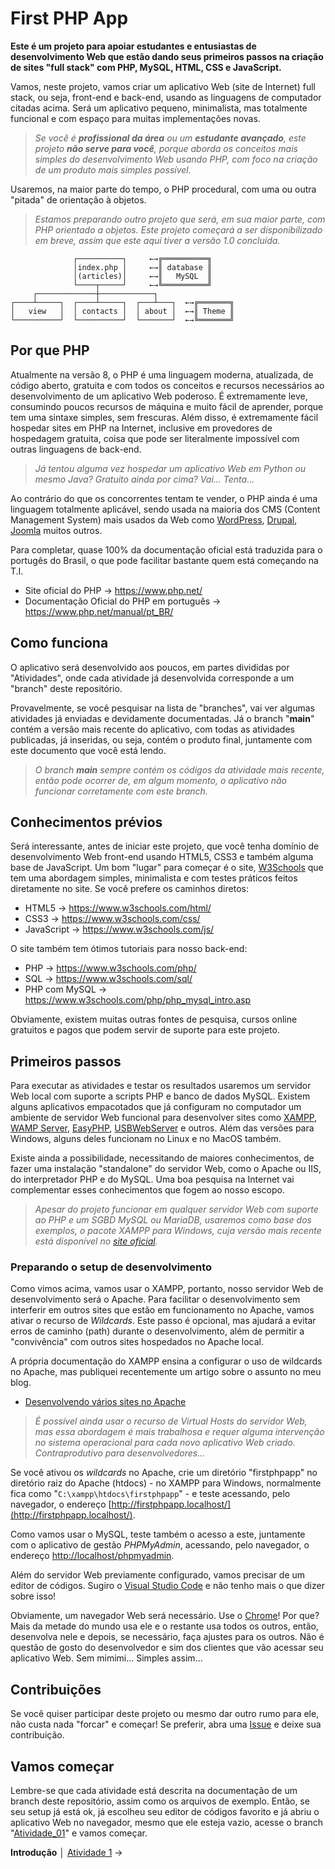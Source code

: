 # First PHP App

**Este é um projeto para apoiar estudantes e entusiastas de desenvolvimento Web que estão dando seus primeiros passos na criação de sites "full stack" com PHP, MySQL, HTML, CSS e JavaScript.**

Vamos, neste projeto, vamos criar um aplicativo Web (site de Internet) full stack, ou seja, front-end e back-end, usando as linguagens de computador citadas acima. Será um aplicativo pequeno, minimalista, mas totalmente funcional e com espaço para muitas implementações novas.

>  *Se você é **profissional da área** ou um **estudante avançado**, este projeto **não serve para você**, porque aborda os conceitos mais simples do desenvolvimento Web usando PHP, com foco na criação de um produto mais simples possível.*

Usaremos, na maior parte do tempo, o PHP procedural, com uma ou outra "pitada" de orientação à objetos.

>  *Estamos preparando outro projeto que será, em sua maior parte, com PHP orientado a objetos. Este projeto começará a ser disponibilizado em breve, assim que este aqui tiver a versão 1.0 concluída.*

	              ┌──────────┐     ←→╔══════════╗ 
	              │index.php │     ←→║ database ║
	              │(articles)│     ←→║   MySQL  ║
	              └────┬─────┘     ←→╚══════════╝
	     ┌─────────────┼────────────┐      
	┌────┴─────┐  ┌────┴─────┐  ┌───┴───┐  ←→╔═══════╗
	│   view   │  │ contacts │  │ about │  ←→║ Theme ║
	└──────────┘  └──────────┘  └───────┘  ←→╚═══════╝

## Por que PHP

Atualmente na versão 8, o PHP é uma linguagem moderna, atualizada, de código aberto, gratuita e com todos os conceitos e recursos necessários ao desenvolvimento de um aplicativo Web poderoso. É extremamente leve, consumindo poucos recursos de máquina e muito fácil de aprender, porque tem uma sintaxe simples, sem frescuras. Além disso, é extremamente fácil hospedar sites em PHP na Internet, inclusive em provedores de hospedagem gratuita, coisa que pode ser literalmente impossível com outras linguagens de back-end.

>  *Já tentou alguma vez hospedar um aplicativo Web em Python ou mesmo Java? Gratuito ainda por cima? Vai... Tenta...*

Ao contrário do que os concorrentes tentam te vender, o PHP ainda é uma linguagem totalmente aplicável, sendo usada na maioria dos CMS (Content Management System) mais usados da Web como [WordPress](https://br.wordpress.org/), [Drupal](https://www.drupal.org), [Joomla](https://www.joomla.org/) muitos outros.

Para completar, quase 100% da documentação oficial está traduzida para o portugês do Brasil, o que pode facilitar bastante quem está começando na T.I.

- Site oficial do PHP → https://www.php.net/
- Documentação Oficial do PHP em português → https://www.php.net/manual/pt_BR/

## Como funciona

O aplicativo será desenvolvido aos poucos, em partes divididas por "Atividades", onde cada atividade já desenvolvida corresponde a um "branch" deste repositório.

Provavelmente, se você pesquisar na lista de "branches", vai ver algumas atividades já enviadas e devidamente documentadas. Já o branch "**main**" contém a versão mais recente do aplicativo, com todas as atividades publicadas, já inseridas, ou seja, contém o produto final, juntamente com este documento que você está lendo.

> *O branch **main** sempre contém os códigos da atividade mais recente, então pode ocorrer de, em algum momento, o aplicativo não funcionar corretamente com este branch.*

## Conhecimentos prévios

Será interessante, antes de iniciar este projeto, que você tenha domínio de desenvolvimento Web front-end usando HTML5, CSS3 e também alguma base de JavaScript. Um bom "lugar" para começar é o site, [W3Schools](https://www.w3schools.com/html/default.asp) que tem uma abordagem simples, minimalista e com testes práticos feitos diretamente no site. Se você prefere os caminhos diretos:

- HTML5 → https://www.w3schools.com/html/
- CSS3 → https://www.w3schools.com/css/
- JavaScript → https://www.w3schools.com/js/

O site também tem ótimos tutoriais para nosso back-end:

- PHP → https://www.w3schools.com/php/
- SQL → https://www.w3schools.com/sql/
- PHP com MySQL → https://www.w3schools.com/php/php_mysql_intro.asp

Obviamente, existem muitas outras fontes de pesquisa, cursos online gratuitos e pagos que podem servir de suporte para este projeto.

## Primeiros passos

Para executar as atividades e testar os resultados usaremos um servidor Web local com suporte a scripts PHP e banco de dados MySQL. Existem alguns aplicativos empacotados que já configuram no computador um ambiente de servidor Web funcional para desenvolver sites como [XAMPP](https://www.apachefriends.org/pt_br/index.html), [WAMP Server](https://www.wampserver.com/en/), [EasyPHP](https://www.easyphp.org/), [USBWebServer](https://www.usbwebserver.net/webserver/) e outros. Além das versões para Windows, alguns deles funcionam no Linux e no MacOS também.

Existe ainda a possibilidade, necessitando de maiores conhecimentos, de fazer uma instalação "standalone" do servidor Web, como o Apache ou IIS, do interpretador PHP e do MySQL. Uma boa pesquisa na Internet vai complementar esses conhecimentos que fogem ao nosso escopo.

>  *Apesar do projeto funcionar em qualquer servidor Web com suporte ao PHP e um SGBD MySQL ou MariaDB, usaremos como base dos exemplos, o pacote XAMPP para Windows, cuja versão mais recente está disponível no [site oficial](https://www.apachefriends.org/pt_br/index.html).*

### Preparando o setup de desenvolvimento

Como vimos acima, vamos usar o XAMPP, portanto, nosso servidor Web de desenvolvimento será o Apache. Para facilitar o desenvolvimento sem interferir em outros sites que estão em funcionamento no Apache, vamos ativar o recurso de *Wildcards*. Este passo é opcional, mas ajudará a evitar erros de caminho (path) durante o desenvolvimento, além de permitir a "convivência" com outros sites hospedados no Apache local.

A própria documentação do XAMPP ensina a configurar o uso de wildcards no Apache, mas publiquei recentemente um artigo sobre o assunto no meu blog.

- [Desenvolvendo vários sites no Apache](http://catabits.com.br/desenvolvendo-varios-sites-no-apache/)

> *É possível ainda usar o recurso de Virtual Hosts do servidor Web, mas essa abordagem é mais trabalhosa e requer alguma intervenção no sistema operacional para cada novo aplicativo Web criado. Contraprodutivo para desenvolvedores...*

Se você ativou os *wildcards* no Apache, crie um diretório "firstphpapp" no diretório raiz do Apache (htdocs) - no XAMPP para Windows, normalmente fica como "`C:\xampp\htdocs\firstphpapp`" - e teste acessando, pelo navegador, o endereço [http://firstphpapp.localhost/](http://firstphpapp.localhost/).

Como vamos usar o MySQL, teste também o acesso a este, juntamente com o aplicativo de gestão *PHPMyAdmin*, acessando, pelo navegador, o endereço [http://localhost/phpmyadmin](http://localhost/phpmyadmin).

Além do servidor Web previamente configurado, vamos precisar de um editor de códigos. Sugiro o [Visual Studio Code](https://code.visualstudio.com/) e não tenho mais o que dizer sobre isso!

Obviamente, um navegador Web será necessário. Use o [Chrome](https://www.google.com/intl/pt-BR/chrome/)! Por que? Mais da metade do mundo usa ele e o restante usa todos os outros, então, desenvolva nele e depois, se necessário, faça ajustes para os outros. Não é questão de gosto do desenvolvedor e sim dos clientes que vão acessar seu aplicativo Web. Sem mimimi... Simples assim...

## Contribuições

Se você quiser participar deste projeto ou mesmo dar outro rumo para ele, não custa nada "forcar" e começar! Se preferir, abra uma [Issue](https://github.com/Luferat/FirstPHPApp/issues) e deixe sua contribuição.

## Vamos começar

Lembre-se que cada atividade está descrita na documentação de um branch deste repositório, assim como os arquivos de exemplo. Então, se seu setup já está ok, já escolheu seu editor de códigos favorito e já abriu o aplicativo Web no navegador, mesmo que ele esteja vazio, acesse o branch "[Atividade_01](https://github.com/Luferat/FirstPHPApp/tree/Atividade_01)" e vamos começar.

**Introdução** │ [Atividade 1](https://github.com/Luferat/FirstPHPApp/tree/Atividade_01) →
